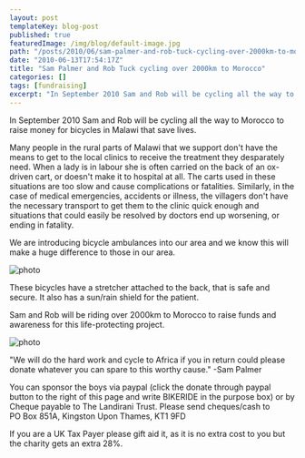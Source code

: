 ```yaml
---
layout: post
templateKey: blog-post
published: true
featuredImage: /img/blog/default-image.jpg
path: "/posts/2010/06/sam-palmer-and-rob-tuck-cycling-over-2000km-to-morocco/"
date: "2010-06-13T17:54:17Z"
title: "Sam Palmer and Rob Tuck cycling over 2000km to Morocco"
categories: []
tags: [fundraising]
excerpt: "In September 2010 Sam and Rob will be cycling all the way to Morocco to raise money for bicycles in..."
---
```


In September 2010 Sam and Rob will be cycling all the way to Morocco to raise money for bicycles in Malawi that save lives.

Many people in the rural parts of Malawi that we support don't have the means to get to the local clinics to receive the treatment they desparately need. When a lady is in labour she is often carried on the back of an ox-driven cart, or doesn't make it to hospital at all. The carts used in these situations are too slow and cause complications or fatalities. Similarly, in the case of medical emergencies, accidents or illness, the villagers don't have the necessary transport to get them to the clinic quick enough and situations that could easily be resolved by doctors end up worsening, or ending in fatality.

We are introducing bicycle ambulances into our area and we know this will make a huge difference to those in our area.

![photo](https://www.landirani.org/image_library/news/full_size/4c153840d303bbicycle_ambulance_.jpg)

These bicycles have a stretcher attached to the back, that is safe and secure. It also has a sun/rain shield for the patient.

Sam and Rob will be riding over 2000km to Morocco to raise funds and awareness for this life-protecting project.

![photo](https://www.landirani.org/image_library/news/full_size/4c153801ead80sam_trip.jpg)

"We will do the hard work and cycle to Africa if you in return could please donate whatever you can spare to this worthy cause." -Sam Palmer

You can sponsor the boys via paypal (click the donate through paypal button to the right of this page and write BIKERIDE in the purpose box) or by Cheque payable to The Landirani Trust. Please send cheques/cash to PO Box 851A, Kingston Upon Thames, KT1 9FD

If you are a UK Tax Payer please gift aid it, as it is no extra cost to you but the charity gets an extra 28%.
